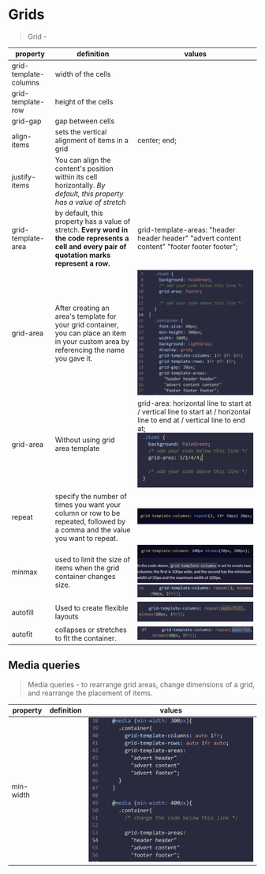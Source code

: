
# Grids

>Grid - 

property| definition| values
---- | ---- | ----
grid-template-columns| width of the cells
grid-template-row| height of the cells
grid-gap| gap between cells
align-items| sets the vertical alignment of items in a grid| center; end;
justify-items| You can align the content's position within its cell horizontally. *By default, this property has a value of stretch*
grid-template-area| by default, this property has a value of stretch. **Every word in the code represents a cell and every pair of quotation marks represent a row.** | grid-template-areas: "header header header"  "advert content content" "footer footer footer";
grid-area| After creating an area's template for your grid container, you can place an item in your custom area by referencing the name you gave it.| ![grid](images/grid-are.png)
grid-area| Without using grid area template |grid-area: horizontal line to start at / vertical line to start at / horizontal line to end at / vertical line to end at; ![insElement](images/grid2.png)
repeat|  specify the number of times you want your column or row to be repeated, followed by a comma and the value you want to repeat.| ![repeat](images/repeat.png)
minmax| used to limit the size of items when the grid container changes size.| ![](images/minmax.png) ![](images/repminmax.png)
autofill| Used to create flexible layouts| ![autofill](images/autofill.png)
autofit| collapses or stretches to fit the container.| ![autofit](images/autofit.png)

## Media queries

>Media queries - to rearrange grid areas, change dimensions of a grid, and rearrange the placement of items.

property| definition| values
---- | ---- | ----
min-width| | ![mediamin](images/media.png)

